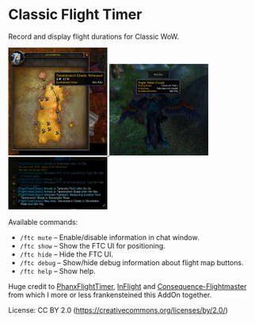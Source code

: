 # Classic Flight Timer

Record and display flight durations for Classic WoW.

<a href="./screenshots/flightmap.jpg">
    <img src="./screenshots/flightmap.jpg" alt="Flightmap" width="200" />
</a>
<a href="./screenshots/flightmap.jpg">
    <img src="./screenshots/inflight.jpg" alt="Inflight" width="200" />
</a>
<a href="./screenshots/flightmap.jpg">
    <img src="./screenshots/chatinfo.png" alt="Chatinfo" width="200" />
</a>

Available commands: 

* `/ftc mute` – Enable/disable information in chat window.
* `/ftc show` – Show the FTC UI for positioning.
* `/ftc hide` – Hide the FTC UI.
* `/ftc debug` – Show/hide debug information about flight map buttons.
* `/ftc help` – Show help.

Huge credit to [PhanxFlightTimer](https://github.com/phanx-wow/PhanxFlightTimer), 
[InFlight](https://www.curseforge.com/wow/addons/inflight-taxi-timer) and 
[Consequence-Flightmaster](https://www.curseforge.com/wow/addons/consequence-flightmaster)
from which I more or less frankensteined this AddOn together.

License: CC BY 2.0 (https://creativecommons.org/licenses/by/2.0/)
    